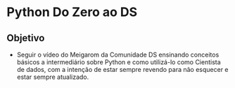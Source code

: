 # Python Do Zero ao DS

## Objetivo
   - Seguir o vídeo do Meigarom da Comunidade DS ensinando conceitos básicos a intermediário sobre Python e como utilizá-lo como Cientista de dados, com a intenção de estar sempre revendo para não esquecer e estar sempre atualizado.


